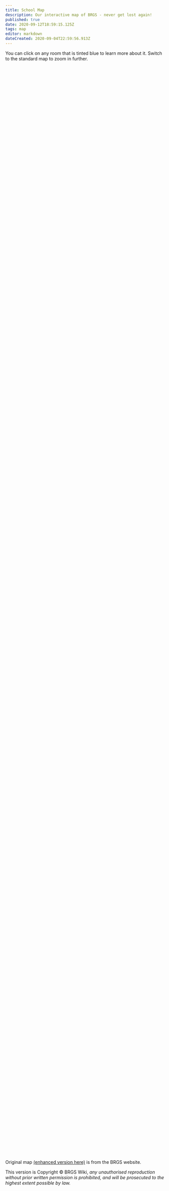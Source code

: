 ```yaml
---
title: School Map
description: Our interactive map of BRGS - never get lost again!
published: true
date: 2020-09-12T18:59:15.125Z
tags: map
editor: markdown
dateCreated: 2020-09-04T22:59:56.913Z
---
```


You can click on any room that is tinted blue to learn more about it. Switch to the standard map to zoom in further.

<div id="map" style="width:100%;height:85vh;margin-top:12px;"></div>

Original map [(enhanced version here)](/brgs_map.png) is from the BRGS website.

This version is Copyright © BRGS Wiki, *any unauthorised reproduction without prior written permission is prohibited, and will be prosecuted to the highest extent possible by law.*
